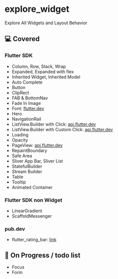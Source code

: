 # explore_widget

Explore All Widgets and Layout Behavior

<h2>💻 Covered</h2>

<h3>Flutter SDK</h3>

- Column, Row, Stack, Wrap
- Expanded, Expanded with flex
- Inherited Widget, Inherited Model
- Auto Complete
- Button
- ClipRect
- FAB & BottomNav
- Fade In Image
- Font: [flutter.dev](https://flutter.dev/docs/cookbook/design/fonts)
- Hero
- NavigationRail
- ListView.Builder with Click: [api.flutter.dev](https://api.flutter.dev/flutter/widgets/ListView/ListView.builder.html)
- ListView.Builder with Custom Click: [api.flutter.dev](https://api.flutter.dev/flutter/widgets/ListView/ListView.builder.html)
- Loading
- Opacity
- PageView: [api.flutter.dev](https://api.flutter.dev/flutter/widgets/PageView-class.html)
- RepaintBoundary
- Safe Area
- Sliver App Bar, Sliver List 
- StatefulBuilder
- Stream Builder
- Table
- Tooltip
- Animated Container

<h3>Flutter SDK non Widget</h3>

- LinearGradient
- ScaffoldMessenger

<h3>pub.dev</h3>

- flutter_rating_bar: [link](https://pub.dev/packages/flutter_rating_bar)

<h2>🔭 On Progress / todo list </h2>

- Focus
- Form